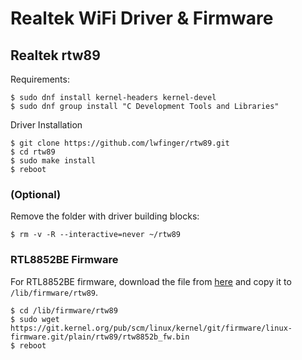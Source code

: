 # Realtek WiFi Driver & Firmware


## Realtek rtw89
Requirements:

```
$ sudo dnf install kernel-headers kernel-devel
$ sudo dnf group install "C Development Tools and Libraries"
```


Driver Installation
```
$ git clone https://github.com/lwfinger/rtw89.git
$ cd rtw89
$ sudo make install
$ reboot
```

### (Optional)
Remove the folder with driver building blocks:
```
$ rm -v -R --interactive=never ~/rtw89
```

### RTL8852BE Firmware
For RTL8852BE firmware, download the file from [here](https://git.kernel.org/pub/scm/linux/kernel/git/firmware/linux-firmware.git/plain/rtw89/rtw8852b_fw.bin) and copy it to `/lib/firmware/rtw89`.


```
$ cd /lib/firmware/rtw89
$ sudo wget https://git.kernel.org/pub/scm/linux/kernel/git/firmware/linux-firmware.git/plain/rtw89/rtw8852b_fw.bin
$ reboot
```
